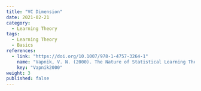 ```yaml
---
title: "VC Dimension"
date: 2021-02-21
category:
  - Learning Theory
tags:
  - Learning Theory
  - Basics
references:
  - link: "https://doi.org/10.1007/978-1-4757-3264-1"
    name: "Vapnik, V. N. (2000). The Nature of Statistical Learning Theory. Springer New York. "
    key: "Vapnik2000"
weight: 3
published: false
---
```



